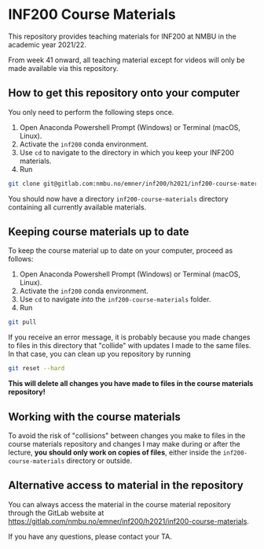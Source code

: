 # INF200 Course Materials

This repository provides teaching materials for INF200 at NMBU in the academic year 2021/22.

From week 41 onward, all teaching material except for videos will only be made available via this repository.

## How to get this repository onto your computer

You only need to perform the following steps once.

1. Open Anaconda Powershell Prompt (Windows) or Terminal (macOS, Linux).
1. Activate the `inf200` conda environment.
1. Use `cd` to navigate to the directory in which you keep your INF200 materials.
1. Run
```sh
git clone git@gitlab.com:nmbu.no/emner/inf200/h2021/inf200-course-materials.git
```

You should now have a directory `inf200-course-materials` directory containing all currently available materials.

## Keeping course materials up to date

To keep the course material up to date on your computer, proceed as follows:

1. Open Anaconda Powershell Prompt (Windows) or Terminal (macOS, Linux).
1. Activate the `inf200` conda environment.
1. Use `cd` to navigate *into* the `inf200-course-materials` folder.
1. Run
```sh
git pull
```

If you receive an error message, it is probably because you made changes to files in this directory that "collide" with updates I made to the same files. In that case, you can clean up you repository by running

```sh
git reset --hard
```

**This will delete all changes you have made to files in the course materials repository!**

## Working with the course materials

To avoid the risk of "collisions" between changes you make to files in the course materials repository and changes I may make during or after the lecture, **you should only work on copies of files**, either inside the `inf200-course-materials` directory or outside.

## Alternative access to material in the repository

You can always access the material in the course material repository through the GitLab website at https://gitlab.com/nmbu.no/emner/inf200/h2021/inf200-course-materials.

If you have any questions, please contact your TA.
